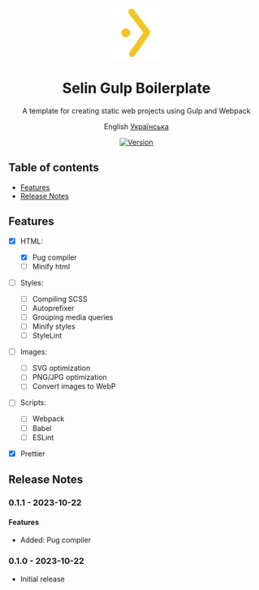 <div align="center"><img src="./logo.svg" alt="Vitejs logo" width="100" />

# Selin Gulp Boilerplate
A template for creating static web projects using Gulp and Webpack

English [Українська](/readme-ua.md)

[![Version](https://img.shields.io/badge/Version-0.1.1-blue.svg)](https://github.com/selincodes/)
</div>

## Table of contents
* [Features](#features)
* [Release Notes](#release-notes)

## Features
- [x] HTML:
	- [x] Pug compiler
	- [ ] Minify html
- [ ] Styles:
	- [ ] Compiling SCSS
	- [ ] Autoprefixer
	- [ ] Grouping media queries
	- [ ] Minify styles
	- [ ] StyleLint
- [ ] Images:
	- [ ] SVG optimization
	- [ ] PNG/JPG optimization
	- [ ] Convert images to WebP
- [ ] Scripts:
	- [ ] Webpack
	- [ ] Babel
	- [ ] ESLint
- [x] Prettier


## Release Notes
### 0.1.1 - 2023-10-22
#### Features
* Added: Pug compiler
### 0.1.0 - 2023-10-22
* Initial release
